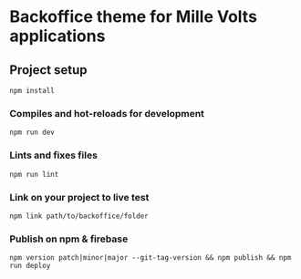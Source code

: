 # Backoffice theme for Mille Volts applications

## Project setup

`npm install`

### Compiles and hot-reloads for development

`npm run dev`

### Lints and fixes files

`npm run lint`

### Link on your project to live test

`npm link path/to/backoffice/folder`

### Publish on npm & firebase

`npm version patch|minor|major --git-tag-version && npm publish && npm run deploy`
